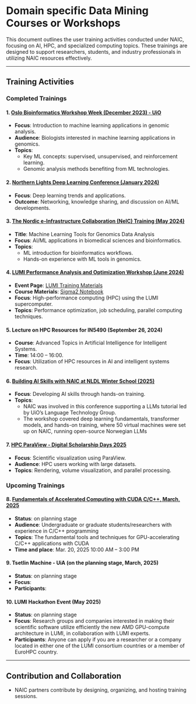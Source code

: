 # Domain specific Data Mining Courses or Workshops
 
This document outlines the user training activities conducted under NAIC, focusing on AI, HPC, and specialized computing topics. These trainings are designed to support researchers, students, and industry professionals in utilizing NAIC resources effectively.

---

## Training Activities  

### Completed Trainings  

#### 1. [Oslo Bioinformatics Workshop Week (December 2023) - UiO](https://naicno.github.io/NAIC_Bioinformatics_courses_and_workshops/index.html)  
- **Focus**: Introduction to machine learning applications in genomic analysis.  
- **Audience**: Biologists interested in machine learning applications in genomics.  
- **Topics**:  
  - Key ML concepts: supervised, unsupervised, and reinforcement learning.  
  - Genomic analysis methods benefiting from ML technologies.  

#### 2. [Northern Lights Deep Learning Conference (January 2024)](https://www.visual-intelligence.no/event/northern-lights-deep-learning-conference-2024)  
- **Focus**: Deep learning trends and applications.  
- **Outcome**: Networking, knowledge sharing, and discussion on AI/ML developments.  

#### 3. [The Nordic e-Infrastructure Collaboration (NeIC) Training (May 2024)](https://naic.pages.sigma2.no/tutorials/bioinformatics/neic_2024/index.html)  
- **Title**: Machine Learning Tools for Genomics Data Analysis  
- **Focus**: AI/ML applications in biomedical sciences and bioinformatics.  
- **Topics**:  
  - ML introduction for bioinformatics workflows.  
  - Hands-on experience with ML tools in genomics.  

#### 4. [LUMI Performance Analysis and Optimization Workshop (June 2024)](https://www.lumi-supercomputer.eu/events/performance-analysis-and-optimization-workshop-2024/)  
- **Event Page**: [LUMI Training Materials](https://lumi-supercomputer.github.io/LUMI-training-materials/paow-20240611/)  
- **Course Materials**: [Sigma2 Notebook](https://md.sigma2.no/lumi-performance-workshop-june24#)  
- **Focus**: High-performance computing (HPC) using the LUMI supercomputer.  
- **Topics**: Performance optimization, job scheduling, parallel computing techniques.  

#### 5. Lecture on HPC Resources for IN5490 (September 26, 2024)  
- **Course**: Advanced Topics in Artificial Intelligence for Intelligent Systems.  
- **Time**: 14:00 – 16:00.  
- **Focus**: Utilization of HPC resources in AI and intelligent systems research.  

#### 6. [Building AI Skills with NAIC at NLDL Winter School (2025)](https://www.naic.no/english/news/building-ai-skills-with-naic-at-the-nldl-winter-sc.html)  
- **Focus**: Developing AI skills through hands-on training.  
- **Topics**: 
    -   NAIC was involved in this conference supporting a LLMs tutorial led by UiO’s Language Technology Group.  
    -   The workshop covered deep learning fundamentals, transformer models, and hands-on training, where 50 virtual machines were set up on NAIC, running open-source Norwegian LLMs 

#### 7. [HPC ParaView - Digital Scholarship Days 2025](https://www.ub.uio.no/english/courses-events/events/dsc/2025/digital-scholarship-days/12-hpc-visualization-using-paraview)  
- **Focus**: Scientific visualization using ParaView.  
- **Audience**: HPC users working with large datasets.  
- **Topics**: Rendering, volume visualization, and parallel processing.  

### Upcoming Trainings  

#### 8. [Fundamentals of Accelerated Computing with CUDA C/C++, March, 2025](https://www.ub.uio.no/english/courses-events/courses/carpentry/CUDA)
- **Status**: on planning stage
- **Audience**: Undergraduate or graduate students/researchers with experience in C/C++ programming  
- **Topics**: The fundamental tools and techniques for GPU-accelerating C/C++ applications with CUDA 
- **Time and place**: Mar. 20, 2025 10:00 AM – 3:00 PM

#### 9. Tsetlin Machine - UiA (on the planning stage, March, 2025)  
- **Status**: on planning stage
- **Focus**:  
- **Participants**: 

#### 10. LUMI Hackathon Event (May 2025)
- **Status**: on planning stage
- **Focus**: Research groups and companies interested in making their scientific software utilize efficiently the new AMD GPU-compute architecture in LUMI, in collaboration with LUMI experts. 
- **Participants**: Anyone can apply if you are a researcher or a company located in either one of the LUMI consortium countries or a member of EuroHPC country. 
---


## Contribution and Collaboration  
- NAIC partners contribute by designing, organizing, and hosting training sessions.  
